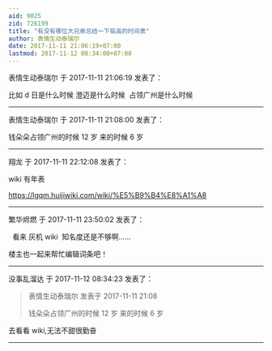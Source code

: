 ```yaml
---
aid: 9025
zid: 726199
title: "有没有哪位大兄弟总结一下临高的时间表"
author: 表情生动泰瑞尔
date: 2017-11-11 21:06:19+07:00
lastmod: 2017-11-12 08:34:00+07:00
---
```


表情生动泰瑞尔 于 2017-11-11 21:06:19 发表了：

比如 d 日是什么时候 澄迈是什么时候&nbsp;&nbsp;占领广州是什么时候&nbsp; &nbsp;

---

表情生动泰瑞尔 于 2017-11-11 21:08:00 发表了：

钱朵朵占领广州的时候 12 岁 来的时候 6 岁

---

翔龙 于 2017-11-11 22:12:08 发表了：

wiki 有年表

https://lgqm.huijiwiki.com/wiki/%E5%B9%B4%E8%A1%A8

---

繁华烬燃 于 2017-11-11 23:50:02 发表了：

&nbsp;&nbsp;看来 灰机 wiki&nbsp;&nbsp;知名度还是不够啊……&nbsp;&nbsp;

楼主也一起来帮忙编辑词条吧！

---

没事乱溜达 于 2017-11-12 08:34:23 发表了：

> 表情生动泰瑞尔 发表于 2017-11-11 21:08
>
> 钱朵朵占领广州的时候 12 岁 来的时候 6 岁

去看看 wiki,无法不甜很勤奋

---
